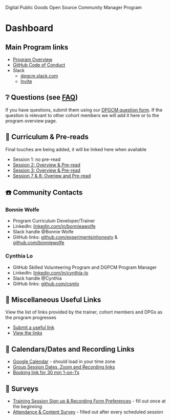 Digital Public Goods Open Source Community Manager Program
# Dashboard

## Main Program links

- [Program Overview](overview.md)
- [GitHub Code of Conduct](https://docs.github.com/site-policy/github-terms/github-community-code-of-conduct)
- Slack 
  - [dpgcm.slack.com](https://dpgcm.slack.com/)
  - [Invite](https://join.slack.com/t/dpgopensource-gfn1307/shared_invite/zt-1wiykjh7k-dKu5k1RpXI_S7HGsSe_AJQ)

## ❔ Questions (see [FAQ](faq))
If you have questions, submit them using our [DPGCM question form](https://docs.google.com/forms/d/e/1FAIpQLSdxl6nUoPpc9qsvQH91VKXx4JCLN0os7D8nkMiNGOBpkRaGkg/viewform). If the question is relevant to other cohort members we will add it here or to the program overview page.

## 📙 Curriculum & Pre-reads
Final touches are being added, it will be linked here when available
- Session 1: no pre-read
- [Session 2: Overview & Pre-read](/courses/session-2.md)
- [Session 3: Overview & Pre-read](/courses/session-3.md)
- [Session 7 & 8: Overiew and Pre-read](/courses/session-6.md)

## ☎️ Community Contacts
### Bonnie Wolfe
- Program Curriculum Developer/Trainer
- LinkedIn: [linkedin.com/in/bonnieawolfe](https://www.linkedin.com/in/bonnieawolfe/)
- Slack handle @Bonnie Wolfe
- GitHub links: [github.com/experimentsinhonesty](https://github.com/experimentsinhonesty) & [github.com/bonniewolfe](https://github.com/bonniewolfe)

### Cynthia Lo
- GitHub Skilled Volunteering Program and DGPCM Program Manager
- LinkedIn: [linkedin.com/in/cynthia-lo](https://linkedin.com/in/cynthia-lo)
- Slack handle @Cynthia
- GitHub links: [github.com/csmlo](https://github.com/csmlo)

## 🔗 Miscellaneous Useful Links
View the list of links provided by the trainer, cohort members and DPGs as the program progresses
- [Submit a useful link](https://docs.google.com/forms/d/e/1FAIpQLSfIyTGuLCBRMDYDaSjukE2y0oIKNvbmiggG6Hv5hjOKYkuLig/viewform)
- [View the links](https://docs.google.com/spreadsheets/d/1Indg9E9i0jVvnW4Q7QvHxbKyMG8F9fPnm0uwSB-zxnQ/preview)

## 📅 Calendars/Dates and Recording Links
- [Google Calendar](calendar) - should load in your time zone
- [Group Session Dates, Zoom and Recording links](https://docs.google.com/spreadsheets/d/1TauLCgXC0EdVsBCUmtpmsYdww3f4jbg62Vls_5lyECY/preview)
- [Booking link for 30 min 1-on-1’s](https://calendar.app.google/rbxVyji7PUp7GwRB9)

## 📑 Surveys
- [Training Session Sign up & Recording Form Preferences](https://docs.google.com/forms/d/e/1FAIpQLSe8XORO26z0GTK_EbLGQqTySZdCD4JKm1T6IDkIQkIZi7F5bw/viewform?usp=pp_url&entry.715977051=Yes) - fill out once at the beginning
- [Attendance & Content Survey](https://docs.google.com/forms/d/e/1FAIpQLScAuFQ6e1xWMO0FJBJjShR-76xM5830cQlhuKlqH_ZR6dhXJg/viewform) - filled out after every scheduled session 
